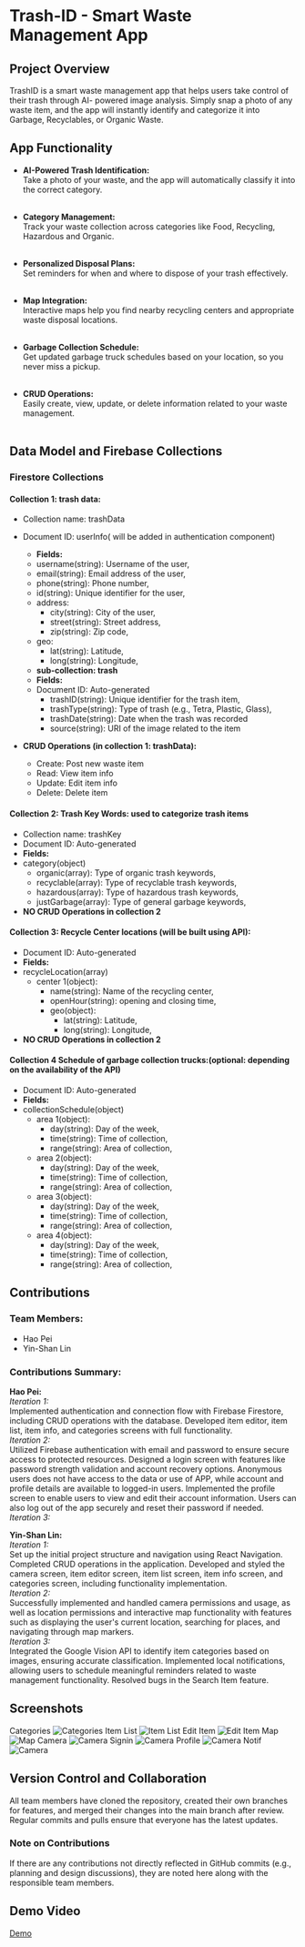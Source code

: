 # Trash-ID - Smart Waste Management App


## Project Overview
TrashID is a smart waste management app that helps users take control of their trash through AI- powered image analysis. Simply snap a photo of any waste item, and the app will instantly identify and categorize it into Garbage, Recyclables, or Organic Waste.

## App Functionality
- **AI-Powered Trash Identification:**<br>
Take a photo of your waste, and the app will automatically classify it into the correct category.<br><br>

- **Category Management:**<br>
Track your waste collection across categories like Food, Recycling, Hazardous and Organic.<br><br>

- **Personalized Disposal Plans:**<br>
Set reminders for when and where to dispose of your trash effectively.<br><br>

- **Map Integration:**<br>
Interactive maps help you find nearby recycling centers and appropriate waste disposal locations.<br><br>

- **Garbage Collection Schedule:**<br>
Get updated garbage truck schedules based on your location, so you never miss a pickup.<br><br>

- **CRUD Operations:**<br>
Easily create, view, update, or delete information related to your waste management.<br><br>


## Data Model and Firebase Collections

### Firestore Collections

#### Collection 1: trash data:
- Collection name: trashData <br>
- Document ID: userInfo( will be added in authentication component)<br>
    - **Fields:**<br>
    - username(string): Username of the user,<br>
    - email(string): Email address of the user,<br>
    - phone(string): Phone number,<br>
    - id(string): Unique identifier for the user,<br>
    - address:<br>
        - city(string): City of the user,<br>
        - street(string): Street address,<br>
        - zip(string): Zip code,<br>
    - geo:<br>
        - lat(string): Latitude,<br>
        - long(string): Longitude,<br>
    - **sub-collection: trash**<br>
    -  **Fields:**<br>
    - Document ID: Auto-generated
      - trashID(string): Unique identifier for the trash item,<br>
      - trashType(string): Type of trash (e.g., Tetra, Plastic, Glass),<br>
      - trashDate(string): Date when the trash was recorded<br>
      - source(string): URI of the image related to the item<br>

- **CRUD Operations (in collection 1: trashData):**<br>
    - Create: Post new waste item<br>
    - Read: View item info<br>
    - Update: Edit item info<br>
    - Delete: Delete item<br>


#### Collection 2: Trash Key Words: used to categorize trash items
- Collection name: trashKey <br>
- Document ID: Auto-generated
- **Fields:**
- category(object)<br>
    - organic(array): Type of organic trash keywords,<br>
    - recyclable(array): Type of recyclable trash keywords,<br>
    - hazardous(array): Type of hazardous trash keywords,<br>
    - justGarbage(array): Type of general garbage keywords,<br>
- **NO CRUD Operations in collection 2**

#### Collection 3: Recycle Center locations (will be built using API):
- Document ID: Auto-generated
- **Fields:**
- recycleLocation(array)<br>
    - center 1(object):<br>
        - name(string): Name of the recycling center,<br>
        - openHour(string): opening and closing time,<br>
        - geo(object):<br>
            - lat(string): Latitude,<br>
            - long(string): Longitude,<br>
- **NO CRUD Operations in collection 2**


#### Collection 4 Schedule of garbage collection trucks:(optional: depending on the availability of the API)
- Document ID: Auto-generated
- **Fields:**
- collectionSchedule(object)<br>
    - area 1(object):<br>
        - day(string): Day of the week,<br>
        - time(string): Time of collection,<br>
        - range(string): Area of collection,<br>
    - area 2(object):<br>
        - day(string): Day of the week,<br>
        - time(string): Time of collection,<br>
        - range(string): Area of collection,<br>
    - area 3(object):<br>
        - day(string): Day of the week,<br>
        - time(string): Time of collection,<br>
        - range(string): Area of collection,<br>
    - area 4(object):<br>
        - day(string): Day of the week,<br>
        - time(string): Time of collection,<br>
        - range(string): Area of collection,<br>



## Contributions

### Team Members:

- Hao Pei
- Yin-Shan Lin

### Contributions Summary:

**Hao Pei:**<br>
*Iteration 1:*<br>
Implemented authentication and connection flow with Firebase Firestore, including CRUD operations with the database. Developed item editor, item list, item info, and categories screens with full functionality.<br>
*Iteration 2:*<br>
Utilized Firebase authentication with email and password to ensure secure access to protected resources. Designed a login screen with features like password strength validation and account recovery options. Anonymous users does not have access to the data or use of APP, while account and profile details are available to logged-in users. Implemented the profile screen to enable users to view and edit their account information. Users can also log out of the app securely and reset their password if needed.<br>
*Iteration 3:*<br>

**Yin-Shan Lin:**<br>
*Iteration 1:*<br>
Set up the initial project structure and navigation using React Navigation. Completed CRUD operations in the application. Developed and styled the camera screen, item editor screen, item list screen, item info screen, and categories screen, including functionality implementation.<br>
*Iteration 2:*<br>
Successfully implemented and handled camera permissions and usage, as well as location permissions and interactive map functionality with features such as displaying the user's current location, searching for places, and navigating through map markers.<br>
*Iteration 3:*<br>
Integrated the Google Vision API to identify item categories based on images, ensuring accurate classification. Implemented local notifications, allowing users to schedule meaningful reminders related to waste management functionality. Resolved bugs in the Search Item feature.<br>

## Screenshots
Categories
![Categories](assets/Categories.png)
Item List
![Item List](assets/ItemList.png)
Edit Item
![Edit Item](assets/EditItem.png)
Map
![Map](assets/Map.png)
Camera
![Camera](assets/Camera.png)
Signin
![Camera](assets/Signin.png)
Profile
![Camera](assets/Profile.png)
Notif
![Camera](assets/Camera.png)



## Version Control and Collaboration
All team members have cloned the repository, created their own branches for features, and merged their changes into the main branch after review. Regular commits and pulls ensure that everyone has the latest updates.

### Note on Contributions
If there are any contributions not directly reflected in GitHub commits (e.g., planning and design discussions), they are noted here along with the responsible team members.

## Demo Video
[Demo](https://www.youtube.com/watch?v=HSr4WFZ8oRA)
